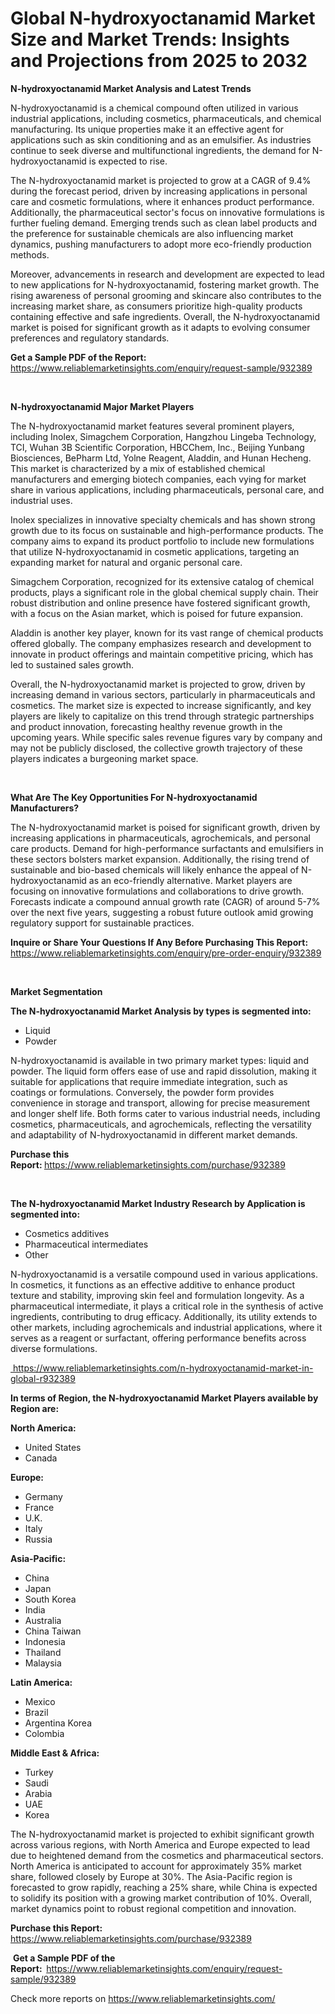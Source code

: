 <p><h1>Global N-hydroxyoctanamid Market Size and Market Trends: Insights and Projections from 2025 to 2032</h1></p><p><strong>N-hydroxyoctanamid Market Analysis and Latest Trends</strong></p>
<p><p>N-hydroxyoctanamid is a chemical compound often utilized in various industrial applications, including cosmetics, pharmaceuticals, and chemical manufacturing. Its unique properties make it an effective agent for applications such as skin conditioning and as an emulsifier. As industries continue to seek diverse and multifunctional ingredients, the demand for N-hydroxyoctanamid is expected to rise.</p><p>The N-hydroxyoctanamid market is projected to grow at a CAGR of 9.4% during the forecast period, driven by increasing applications in personal care and cosmetic formulations, where it enhances product performance. Additionally, the pharmaceutical sector's focus on innovative formulations is further fueling demand. Emerging trends such as clean label products and the preference for sustainable chemicals are also influencing market dynamics, pushing manufacturers to adopt more eco-friendly production methods. </p><p>Moreover, advancements in research and development are expected to lead to new applications for N-hydroxyoctanamid, fostering market growth. The rising awareness of personal grooming and skincare also contributes to the increasing market share, as consumers prioritize high-quality products containing effective and safe ingredients. Overall, the N-hydroxyoctanamid market is poised for significant growth as it adapts to evolving consumer preferences and regulatory standards.</p></p>
<p><strong>Get a Sample PDF of the Report:&nbsp;</strong> <a href="https://www.reliablemarketinsights.com/enquiry/request-sample/932389?utm_campaign=3015&utm_medium=2&utm_source=Github&utm_content=ia&utm_term=21032025&utm_id=n-hydroxyoctanamid">https://www.reliablemarketinsights.com/enquiry/request-sample/932389</a></p>
<p>&nbsp;</p>
<p><strong>N-hydroxyoctanamid Major Market Players</strong></p>
<p><p>The N-hydroxyoctanamid market features several prominent players, including Inolex, Simagchem Corporation, Hangzhou Lingeba Technology, TCI, Wuhan 3B Scientific Corporation, HBCChem, Inc., Beijing Yunbang Biosciences, BePharm Ltd, Yolne Reagent, Aladdin, and Hunan Hecheng. This market is characterized by a mix of established chemical manufacturers and emerging biotech companies, each vying for market share in various applications, including pharmaceuticals, personal care, and industrial uses.</p><p>Inolex specializes in innovative specialty chemicals and has shown strong growth due to its focus on sustainable and high-performance products. The company aims to expand its product portfolio to include new formulations that utilize N-hydroxyoctanamid in cosmetic applications, targeting an expanding market for natural and organic personal care.</p><p>Simagchem Corporation, recognized for its extensive catalog of chemical products, plays a significant role in the global chemical supply chain. Their robust distribution and online presence have fostered significant growth, with a focus on the Asian market, which is poised for future expansion.</p><p>Aladdin is another key player, known for its vast range of chemical products offered globally. The company emphasizes research and development to innovate in product offerings and maintain competitive pricing, which has led to sustained sales growth.</p><p>Overall, the N-hydroxyoctanamid market is projected to grow, driven by increasing demand in various sectors, particularly in pharmaceuticals and cosmetics. The market size is expected to increase significantly, and key players are likely to capitalize on this trend through strategic partnerships and product innovation, forecasting healthy revenue growth in the upcoming years. While specific sales revenue figures vary by company and may not be publicly disclosed, the collective growth trajectory of these players indicates a burgeoning market space.</p></p>
<p>&nbsp;</p>
<p><strong>What Are The Key Opportunities For N-hydroxyoctanamid Manufacturers?</strong></p>
<p><p>The N-hydroxyoctanamid market is poised for significant growth, driven by increasing applications in pharmaceuticals, agrochemicals, and personal care products. Demand for high-performance surfactants and emulsifiers in these sectors bolsters market expansion. Additionally, the rising trend of sustainable and bio-based chemicals will likely enhance the appeal of N-hydroxyoctanamid as an eco-friendly alternative. Market players are focusing on innovative formulations and collaborations to drive growth. Forecasts indicate a compound annual growth rate (CAGR) of around 5-7% over the next five years, suggesting a robust future outlook amid growing regulatory support for sustainable practices.</p></p>
<p><strong>Inquire or Share Your Questions If Any Before Purchasing This Report:</strong> <a href="https://www.reliablemarketinsights.com/enquiry/pre-order-enquiry/932389?utm_campaign=3015&utm_medium=2&utm_source=Github&utm_content=ia&utm_term=21032025&utm_id=n-hydroxyoctanamid">https://www.reliablemarketinsights.com/enquiry/pre-order-enquiry/932389</a></p>
<p>&nbsp;</p>
<p><strong>Market Segmentation</strong></p>
<p><strong>The N-hydroxyoctanamid Market Analysis by types is segmented into:</strong></p>
<p><ul><li>Liquid</li><li>Powder</li></ul></p>
<p><p>N-hydroxyoctanamid is available in two primary market types: liquid and powder. The liquid form offers ease of use and rapid dissolution, making it suitable for applications that require immediate integration, such as coatings or formulations. Conversely, the powder form provides convenience in storage and transport, allowing for precise measurement and longer shelf life. Both forms cater to various industrial needs, including cosmetics, pharmaceuticals, and agrochemicals, reflecting the versatility and adaptability of N-hydroxyoctanamid in different market demands.</p></p>
<p><strong>Purchase this Report:&nbsp;</strong><a href="https://www.reliablemarketinsights.com/purchase/932389?utm_campaign=3015&utm_medium=2&utm_source=Github&utm_content=ia&utm_term=21032025&utm_id=n-hydroxyoctanamid">https://www.reliablemarketinsights.com/purchase/932389</a></p>
<p>&nbsp;</p>
<p><strong>The N-hydroxyoctanamid Market Industry Research by Application is segmented into:</strong></p>
<p><ul><li>Cosmetics additives</li><li>Pharmaceutical intermediates</li><li>Other</li></ul></p>
<p><p>N-hydroxyoctanamid is a versatile compound used in various applications. In cosmetics, it functions as an effective additive to enhance product texture and stability, improving skin feel and formulation longevity. As a pharmaceutical intermediate, it plays a critical role in the synthesis of active ingredients, contributing to drug efficacy. Additionally, its utility extends to other markets, including agrochemicals and industrial applications, where it serves as a reagent or surfactant, offering performance benefits across diverse formulations.</p></p>
<p><a href="https://www.reliablemarketinsights.com/n-hydroxyoctanamid-market-in-global-r932389?utm_campaign=3015&utm_medium=2&utm_source=Github&utm_content=ia&utm_term=21032025&utm_id=n-hydroxyoctanamid">&nbsp;https://www.reliablemarketinsights.com/n-hydroxyoctanamid-market-in-global-r932389</a></p>
<p><strong>In terms of Region, the N-hydroxyoctanamid Market Players available by Region are:</strong></p>
<p>
    <p> <strong> North America: </strong>
        <ul>
            <li>United States</li>
            <li>Canada</li>
        </ul>
        </p> 
    <p> <strong> Europe: </strong>
        <ul>
            <li>Germany</li>
            <li>France</li>
            <li>U.K.</li>
            <li>Italy</li>
            <li>Russia</li>
        </ul>
        </p> 
    <p> <strong> Asia-Pacific: </strong>
        <ul>
            <li>China</li>
            <li>Japan</li>
            <li>South Korea</li>
            <li>India</li>
            <li>Australia</li>
            <li>China Taiwan</li>
            <li>Indonesia</li>
            <li>Thailand</li>
            <li>Malaysia</li>
        </ul>
        </p> 
    <p> <strong> Latin America: </strong>
        <ul>
            <li>Mexico</li>
            <li>Brazil</li>
            <li>Argentina Korea</li>
            <li>Colombia</li>
        </ul>
        </p> 
    <p> <strong> Middle East & Africa: </strong>
        <ul>
            <li>Turkey</li>
            <li>Saudi</li>
            <li>Arabia</li>
            <li>UAE</li>
            <li>Korea</li>
        </ul>
    </p>
    </p>
<p><p>The N-hydroxyoctanamid market is projected to exhibit significant growth across various regions, with North America and Europe expected to lead due to heightened demand from the cosmetics and pharmaceutical sectors. North America is anticipated to account for approximately 35% market share, followed closely by Europe at 30%. The Asia-Pacific region is forecasted to grow rapidly, reaching a 25% share, while China is expected to solidify its position with a growing market contribution of 10%. Overall, market dynamics point to robust regional competition and innovation.</p></p>
<p><strong>Purchase this Report: </strong><a href="https://www.reliablemarketinsights.com/purchase/932389?utm_campaign=3015&utm_medium=2&utm_source=Github&utm_content=ia&utm_term=21032025&utm_id=n-hydroxyoctanamid">https://www.reliablemarketinsights.com/purchase/932389</a></p>
<p>&nbsp;<strong>Get a Sample PDF of the Report:&nbsp;&nbsp;</strong><a href="https://www.reliablemarketinsights.com/enquiry/request-sample/932389?utm_campaign=3015&utm_medium=2&utm_source=Github&utm_content=ia&utm_term=21032025&utm_id=n-hydroxyoctanamid">https://www.reliablemarketinsights.com/enquiry/request-sample/932389</a></p>
<p><strong></strong></p>
<p>Check more reports on <a href="https://www.reliablemarketinsights.com/?utm_campaign=3015&utm_medium=2&utm_source=Github&utm_content=ia&utm_term=21032025&utm_id=n-hydroxyoctanamid">https://www.reliablemarketinsights.com/</a></p>